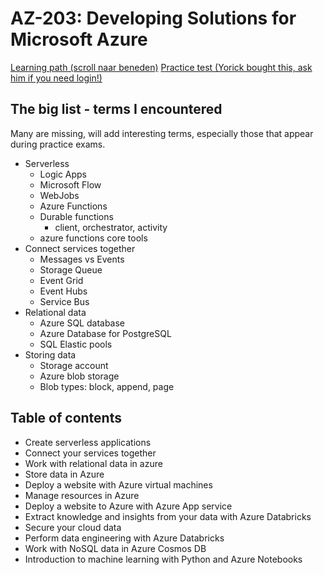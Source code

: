 # AZ-203: Developing Solutions for Microsoft Azure

[Learning path (scroll naar beneden)](https://docs.microsoft.com/en-us/learn/certifications/exams/az-203)
[Practice test (Yorick bought this, ask him if you need login!)](https://www.whizlabs.com/learn/course/microsoft-azure-az-203/)

## The big list - terms I encountered

Many are missing, will add interesting terms, especially those that appear during practice exams.

- Serverless
  - Logic Apps
  - Microsoft Flow
  - WebJobs
  - Azure Functions
  - Durable functions
    - client, orchestrator, activity
  - azure functions core tools
- Connect services together
  - Messages vs Events
  - Storage Queue
  - Event Grid
  - Event Hubs
  - Service Bus
- Relational data
  - Azure SQL database
  - Azure Database for PostgreSQL
  - SQL Elastic pools
- Storing data
  - Storage account
  - Azure blob storage
  - Blob types: block, append, page

## Table of contents

- Create serverless applications
- Connect your services together
- Work with relational data in azure
- Store data in Azure
- Deploy a website with Azure virtual machines
- Manage resources in Azure
- Deploy a website to Azure with Azure App service
- Extract knowledge and insights from your data with Azure Databricks
- Secure your cloud data
- Perform data engineering with Azure Databricks
- Work with NoSQL data in Azure Cosmos DB
- Introduction to machine learning with Python and Azure Notebooks
